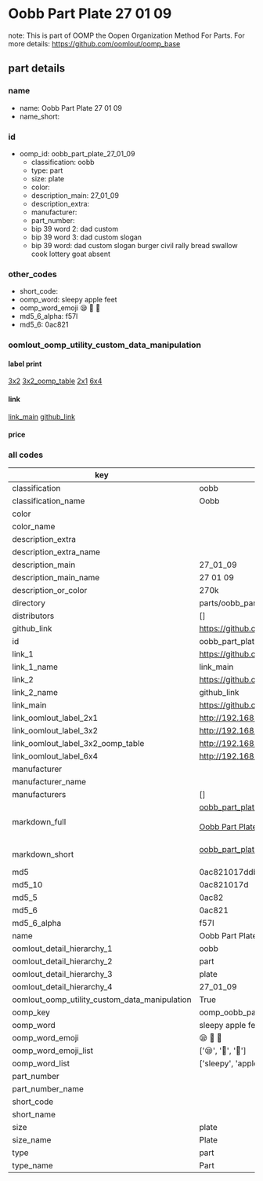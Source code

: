 # Oobb Part Plate 27 01 09  

note: This is part of OOMP the Oopen Organization Method For Parts. For more details: https://github.com/oomlout/oomp_base

##  part details





### name
* name: Oobb Part Plate 27 01 09
* name_short: 
### id
* oomp_id: oobb_part_plate_27_01_09
  * classification: oobb
  * type: part
  * size: plate
  * color: 
  * description_main: 27_01_09
  * description_extra: 
  * manufacturer: 
  * part_number: 
  * bip 39 word 2: dad custom
  * bip 39 word 3: dad custom slogan
  * bip 39 word: dad custom slogan burger civil rally bread swallow cook lottery goat absent

### other_codes
* short_code: 
* oomp_word: sleepy apple feet
* oomp_word_emoji :sleepy: :apple: :feet:
* md5_6_alpha: f57l
* md5_6: 0ac821






### oomlout_oomp_utility_custom_data_manipulation
#### label print
[3x2](http://192.168.1.245:1112/?label=oomp%20f57l)
[3x2_oomp_table](http://192.168.1.107:1112/?label=oomp%20f57l)
[2x1](http://192.168.1.242:1112/?label=oomp%20f57l)
[6x4](http://192.168.1.55:1112/?label=oomp%20f57l)    

#### link

[link_main](https://github.com/oomlout/oomlout_oomp_current_version_messy/tree/main/parts/oobb_part_plate_27_01_09) [github_link](https://github.com/oomlout/oomlout_oomp_part_src/tree/main/parts/oobb_part_plate_27_01_09)                             

#### price







### all codes 
| key | value |  
| --- | --- |  
| classification | oobb |  
| classification_name | Oobb |  
| color |  |  
| color_name |  |  
| description_extra |  |  
| description_extra_name |  |  
| description_main | 27_01_09 |  
| description_main_name | 27 01 09 |  
| description_or_color | 270k |  
| directory | parts/oobb_part_plate_27_01_09 |  
| distributors | [] |  
| github_link | https://github.com/oomlout/oomlout_oomp_part_src/tree/main/parts/oobb_part_plate_27_01_09 |  
| id | oobb_part_plate_27_01_09 |  
| link_1 | https://github.com/oomlout/oomlout_oomp_current_version_messy/tree/main/parts/oobb_part_plate_27_01_09 |  
| link_1_name | link_main |  
| link_2 | https://github.com/oomlout/oomlout_oomp_part_src/tree/main/parts/oobb_part_plate_27_01_09 |  
| link_2_name | github_link |  
| link_main | https://github.com/oomlout/oomlout_oomp_current_version_messy/tree/main/parts/oobb_part_plate_27_01_09 |  
| link_oomlout_label_2x1 | http://192.168.1.242:1112/?label=oomp%20f57l |  
| link_oomlout_label_3x2 | http://192.168.1.245:1112/?label=oomp%20f57l |  
| link_oomlout_label_3x2_oomp_table | http://192.168.1.107:1112/?label=oomp%20f57l |  
| link_oomlout_label_6x4 | http://192.168.1.55:1112/?label=oomp%20f57l |  
| manufacturer |  |  
| manufacturer_name |  |  
| manufacturers | [] |  
| markdown_full | [oobb_part_plate_27_01_09](https://github.com/oomlout/oomlout_oomp_current_version_messy/tree/main/parts/oobb_part_plate_27_01_09)<br>[](https://github.com/oomlout/oomlout_oomp_current_version_messy/tree/main/parts/oobb_part_plate_27_01_09)<br>[Oobb Part Plate 27 01 09](https://github.com/oomlout/oomlout_oomp_current_version_messy/tree/main/parts/oobb_part_plate_27_01_09)<br><br> |  
| markdown_short | [oobb_part_plate_27_01_09](https://github.com/oomlout/oomlout_oomp_current_version_messy/tree/main/parts/oobb_part_plate_27_01_09)<br><br> |  
| md5 | 0ac821017ddb036ec514c1eb97cda1b7 |  
| md5_10 | 0ac821017d |  
| md5_5 | 0ac82 |  
| md5_6 | 0ac821 |  
| md5_6_alpha | f57l |  
| name | Oobb Part Plate 27 01 09 |  
| oomlout_detail_hierarchy_1 | oobb |  
| oomlout_detail_hierarchy_2 | part |  
| oomlout_detail_hierarchy_3 | plate |  
| oomlout_detail_hierarchy_4 | 27_01_09 |  
| oomlout_oomp_utility_custom_data_manipulation | True |  
| oomp_key | oomp_oobb_part_plate_27_01_09 |  
| oomp_word | sleepy apple feet |  
| oomp_word_emoji | :sleepy: :apple: :feet: |  
| oomp_word_emoji_list | [':sleepy:', ':apple:', ':feet:'] |  
| oomp_word_list | ['sleepy', 'apple', 'feet'] |  
| part_number |  |  
| part_number_name |  |  
| short_code |  |  
| short_name |  |  
| size | plate |  
| size_name | Plate |  
| type | part |  
| type_name | Part |  
